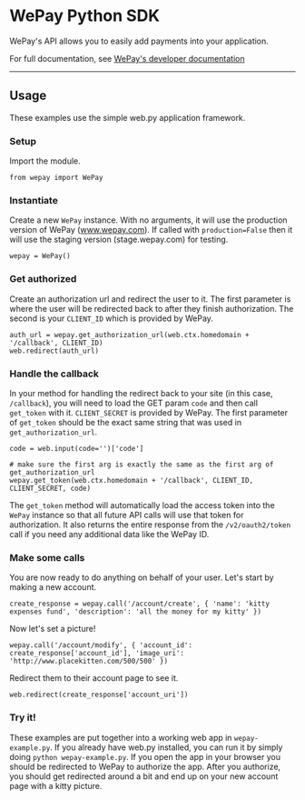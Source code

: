 # WePay Python SDK
WePay's API allows you to easily add payments into your application.

For full documentation, see [WePay's developer documentation](https://www.wepay.com/developer)

***
## Usage
These examples use the simple web.py application framework.

### Setup
Import the module.

    from wepay import WePay

### Instantiate
Create a new `WePay` instance. With no arguments, it will use the production version of WePay (www.wepay.com). If called with `production=False` then it will use the staging version (stage.wepay.com) for testing.

    wepay = WePay()

### Get authorized
Create an authorization url and redirect the user to it. The first parameter is where the user will be redirected back to after they finish authorization. The second is your `CLIENT_ID` which is provided by WePay.

    auth_url = wepay.get_authorization_url(web.ctx.homedomain + '/callback', CLIENT_ID)
    web.redirect(auth_url)

### Handle the callback
In your method for handling the redirect back to your site (in this case, `/callback`), you will need to load the GET param `code` and then call `get_token` with it. `CLIENT_SECRET` is provided by WePay. The first parameter of `get_token` should be the exact same string that was used in `get_authorization_url`.

    code = web.input(code='')['code']
    
    # make sure the first arg is exactly the same as the first arg of get_authorization_url
    wepay.get_token(web.ctx.homedomain + '/callback', CLIENT_ID, CLIENT_SECRET, code)

The `get_token` method will automatically load the access token into the `WePay` instance so that all future API calls will use that token for authorization. It also returns the entire response from the `/v2/oauth2/token` call if you need any additional data like the WePay ID.

### Make some calls
You are now ready to do anything on behalf of your user. Let's start by making a new account.

    create_response = wepay.call('/account/create', { 'name': 'kitty expenses fund', 'description': 'all the money for my kitty' })

Now let's set a picture!

    wepay.call('/account/modify', { 'account_id': create_response['account_id'], 'image_uri': 'http://www.placekitten.com/500/500' })

Redirect them to their account page to see it.

    web.redirect(create_response['account_uri'])

### Try it!
These examples are put together into a working web app in `wepay-example.py`. If you already have web.py installed, you can run it by simply doing `python wepay-example.py`. If you open the app in your browser you should be redirected to WePay to authorize the app. After you authorize, you should get redirected around a bit and end up on your new account page with a kitty picture.